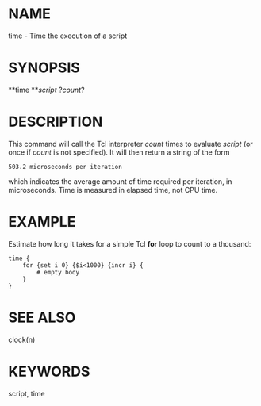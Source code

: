 # NAME

time - Time the execution of a script

# SYNOPSIS

**time ***script* ?*count*?

# DESCRIPTION

This command will call the Tcl interpreter *count* times to evaluate
*script* (or once if *count* is not specified). It will then return a
string of the form

    503.2 microseconds per iteration

which indicates the average amount of time required per iteration, in
microseconds. Time is measured in elapsed time, not CPU time.

# EXAMPLE

Estimate how long it takes for a simple Tcl **for** loop to count to a
thousand:

    time {
        for {set i 0} {$i<1000} {incr i} {
            # empty body
        }
    }

# SEE ALSO

clock(n)

# KEYWORDS

script, time
